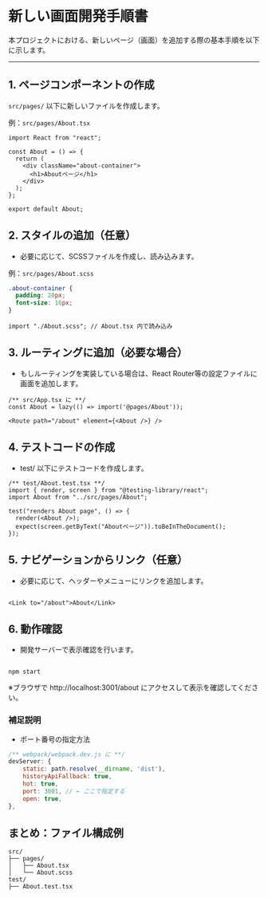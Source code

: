 # 新しい画面開発手順書

本プロジェクトにおける、新しいページ（画面）を追加する際の基本手順を以下に示します。

---

## 1. ページコンポーネントの作成

`src/pages/` 以下に新しいファイルを作成します。

例：`src/pages/About.tsx`

```tsx
import React from "react";

const About = () => {
  return (
    <div className="about-container">
      <h1>Aboutページ</h1>
    </div>
  );
};

export default About;

```
## 2. スタイルの追加（任意）
- 必要に応じて、SCSSファイルを作成し、読み込みます。

例：`src/pages/About.scss`

```scss
.about-container {
  padding: 20px;
  font-size: 16px;
}
```
```tsx
import "./About.scss"; // About.tsx 内で読み込み
```

## 3. ルーティングに追加（必要な場合）
- もしルーティングを実装している場合は、React Router等の設定ファイルに画面を追加します。

```tsx
/** src/App.tsx に **/
const About = lazy(() => import('@pages/About'));

<Route path="/about" element={<About />} />
```

## 4. テストコードの作成
- test/ 以下にテストコードを作成します。

```tsx
/** test/About.test.tsx **/
import { render, screen } from "@testing-library/react";
import About from "../src/pages/About";

test("renders About page", () => {
  render(<About />);
  expect(screen.getByText("Aboutページ")).toBeInTheDocument();
});

```

## 5. ナビゲーションからリンク（任意）
- 必要に応じて、ヘッダーやメニューにリンクを追加します。

```tsx

<Link to="/about">About</Link>

```

## 6. 動作確認
- 開発サーバーで表示確認を行います。

```bath

npm start

```
※ブラウザで http://localhost:3001/about にアクセスして表示を確認してください。

### 補足説明
- ポート番号の指定方法
```js
/** webpack/webpack.dev.js に **/
devServer: {
    static: path.resolve(__dirname, 'dist'),
    historyApiFallback: true,
    hot: true,
    port: 3001, // ← ここで指定する 　
    open: true,
},

```

## まとめ：ファイル構成例

```bath
src/
├── pages/
│   ├── About.tsx
│   └── About.scss
test/
├── About.test.tsx

```
